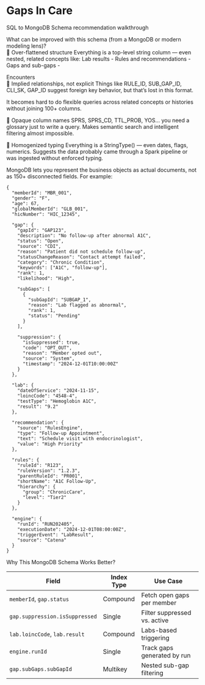 # Gaps In Care 
SQL to MongoDB Schema recommendation walkthrough

What can be improved with this schema (from a MongoDB or modern modeling lens)?<br>
🚫 Over-flattened structure
Everything is a top-level string column — even nested, related concepts like:
Lab results - 
Rules and recommendations - 
Gaps and sub-gaps - 

Encounters <br>
🚫 Implied relationships, not explicit
Things like RULE_ID, SUB_GAP_ID, CLI_SK, GAP_ID suggest foreign key behavior, but that’s lost in this format.

It becomes hard to do flexible queries across related concepts or histories without joining 100+ columns.

🚫 Opaque column names
SPRS, SPRS_CD, TTL_PROB, YOS… you need a glossary just to write a query.
Makes semantic search and intelligent filtering almost impossible.

🚫 Homogenized typing
Everything is a StringType() — even dates, flags, numerics.
Suggests the data probably came through a Spark pipeline or was ingested without enforced typing.

MongoDB lets you represent the business objects as actual documents, not as 150+ disconnected fields. For example:

``` javascipt
{
  "memberId": "MBR_001",
  "gender": "F",
  "age": 67,
  "globalMemberId": "GLB_001",
  "hicNumber": "HIC_12345",

  "gap": {
    "gapId": "GAP123",
    "description": "No follow-up after abnormal A1C",
    "status": "Open",
    "source": "CDI",
    "reason": "Patient did not schedule follow-up",
    "statusChangeReason": "Contact attempt failed",
    "category": "Chronic Condition",
    "keywords": ["A1C", "follow-up"],
    "rank": 1,
    "likelihood": "High",

    "subGaps": [
      {
        "subGapId": "SUBGAP_1",
        "reason": "Lab flagged as abnormal",
        "rank": 1,
        "status": "Pending"
      }
    ],

    "suppression": {
      "isSuppressed": true,
      "code": "OPT_OUT",
      "reason": "Member opted out",
      "source": "System",
      "timestamp": "2024-12-01T10:00:00Z"
    }
  },

  "lab": {
    "dateOfService": "2024-11-15",
    "loincCode": "4548-4",
    "testType": "Hemoglobin A1C",
    "result": "9.2"
  },

  "recommendation": {
    "source": "RulesEngine",
    "type": "Follow-up Appointment",
    "text": "Schedule visit with endocrinologist",
    "value": "High Priority"
  },

  "rules": {
    "ruleId": "R123",
    "ruleVersion": "1.2.3",
    "parentRuleId": "PR001",
    "shortName": "A1C Follow-Up",
    "hierarchy": {
      "group": "ChronicCare",
      "level": "Tier2"
    }
  },

  "engine": {
    "runId": "RUN202405",
    "executionDate": "2024-12-01T08:00:00Z",
    "triggerEvent": "LabResult",
    "source": "Catena"
  }
}
```
Why This MongoDB Schema Works Better?

| Field                          | Index Type | Use Case                     |
| ------------------------------ | ---------- | ---------------------------- |
| `memberId`, `gap.status`       | Compound   | Fetch open gaps per member   |
| `gap.suppression.isSuppressed` | Single     | Filter suppressed vs. active |
| `lab.loincCode`, `lab.result`  | Compound   | Labs-based triggering        |
| `engine.runId`                 | Single     | Track gaps generated by run  |
| `gap.subGaps.subGapId`         | Multikey   | Nested sub-gap filtering     |





